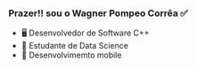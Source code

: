 ### Prazer!! sou o Wagner Pompeo Corrêa ✅

- 🖥 Desenvolvedor de Software C++
- 🔭 Estudante de Data Science 
- 📲 Desenvolvimemto mobile
